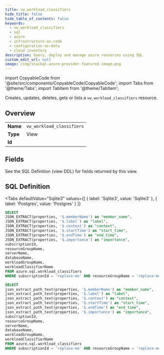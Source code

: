```yaml
--- 
title: vw_workload_classifiers
hide_title: false
hide_table_of_contents: false
keywords:
  - vw_workload_classifiers
  - sql
  - azure
  - infrastructure-as-code
  - configuration-as-data
  - cloud inventory
description: Query, deploy and manage azure resources using SQL
custom_edit_url: null
image: /img/stackql-azure-provider-featured-image.png
---
```


import CopyableCode from '@site/src/components/CopyableCode/CopyableCode';
import Tabs from '@theme/Tabs';
import TabItem from '@theme/TabItem';

Creates, updates, deletes, gets or lists a <code>vw_workload_classifiers</code> resource.

## Overview
<table><tbody>
<tr><td><b>Name</b></td><td><code>vw_workload_classifiers</code></td></tr>
<tr><td><b>Type</b></td><td>View</td></tr>
<tr><td><b>Id</b></td><td><CopyableCode code="azure.sql.vw_workload_classifiers" /></td></tr>
</tbody></table>

## Fields

See the SQL Definition (view DDL) for fields returned by this view.

## SQL Definition

<Tabs
defaultValue="Sqlite3"
values={[
{ label: 'Sqlite3', value: 'Sqlite3' },
{ label: 'Postgres', value: 'Postgres' }
]}
>
<TabItem value="Sqlite3">

```sql
SELECT
JSON_EXTRACT(properties, '$.memberName') as "member_name",
JSON_EXTRACT(properties, '$.label') as "label",
JSON_EXTRACT(properties, '$.context') as "context",
JSON_EXTRACT(properties, '$.startTime') as "start_time",
JSON_EXTRACT(properties, '$.endTime') as "end_time",
JSON_EXTRACT(properties, '$.importance') as "importance",
subscriptionId,
resourceGroupName,
serverName,
databaseName,
workloadGroupName,
workloadClassifierName
FROM azure.sql.workload_classifiers
WHERE subscriptionId = 'replace-me' AND resourceGroupName = 'replace-me' AND serverName = 'replace-me' AND databaseName = 'replace-me' AND workloadGroupName = 'replace-me';
```

</TabItem>
<TabItem value="Postgres">

```sql
SELECT
json_extract_path_text(properties, '$.memberName') as "member_name",
json_extract_path_text(properties, '$.label') as "label",
json_extract_path_text(properties, '$.context') as "context",
json_extract_path_text(properties, '$.startTime') as "start_time",
json_extract_path_text(properties, '$.endTime') as "end_time",
json_extract_path_text(properties, '$.importance') as "importance",
subscriptionId,
resourceGroupName,
serverName,
databaseName,
workloadGroupName,
workloadClassifierName
FROM azure.sql.workload_classifiers
WHERE subscriptionId = 'replace-me' AND resourceGroupName = 'replace-me' AND serverName = 'replace-me' AND databaseName = 'replace-me' AND workloadGroupName = 'replace-me';
```

</TabItem>
</Tabs>
